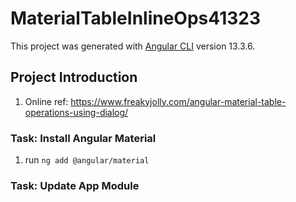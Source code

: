 # MaterialTableInlineOps41323

This project was generated with [Angular CLI](https://github.com/angular/angular-cli) version 13.3.6.

## Project Introduction

1. Online ref: <https://www.freakyjolly.com/angular-material-table-operations-using-dialog/>

### Task: Install Angular Material

1. run `ng add @angular/material`

### Task: Update App Module
